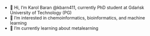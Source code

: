 - 👋 Hi, I’m Karol Baran @kbarn411, currently PhD student at Gdańsk University of Technology (PG) 
- 👀 I’m interested in chemoinformatics, bioinformatics, and machine learning
- 🌱 I’m currently learning about metalearning

<!---
kbarn411/kbarn411 is a ✨ special ✨ repository because its `README.md` (this file) appears on your GitHub profile.
You can click the Preview link to take a look at your changes.
- 📫 How to reach me: karoldanielbaran@gmail.com
--->

